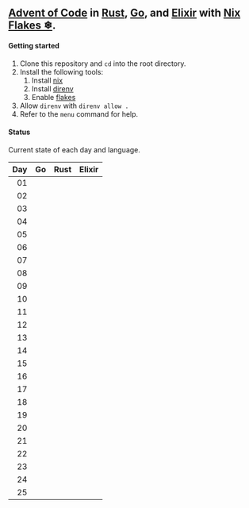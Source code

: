 ## [Advent of Code](https://adventofcode.com/) in [Rust](https://www.rust-lang.org/), [Go](https://go.dev), and [Elixir](https://elixir-lang.org) with [Nix](https://nixos.org) [Flakes ❄](https://nixos.wiki/wiki/Flakes).

#### Getting started

1. Clone this repository and `cd` into the root directory.
1. Install the following tools:
   1. Install [nix](https://nixos.org/download.html#download-nix)
   1. Install [direnv](https://direnv.net/)
   1. Enable [flakes](https://nixos.wiki/wiki/Flakes)
1. Allow `direnv` with `direnv allow .`
1. Refer to the `menu` command for help.

#### Status

Current state of each day and language.

| Day | Go | Rust | Elixir |
| --: |:--:|:----:|:------:|
| 01  |    |      |        |
| 02  |    |      |        |
| 03  |    |      |        |
| 04  |    |      |        |
| 05  |    |      |        |
| 06  |    |      |        |
| 07  |    |      |        |
| 08  |    |      |        |
| 09  |    |      |        |
| 10  |    |      |        |
| 11  |    |      |        |
| 12  |    |      |        |
| 13  |    |      |        |
| 14  |    |      |        |
| 15  |    |      |        |
| 16  |    |      |        |
| 17  |    |      |        |
| 18  |    |      |        |
| 19  |    |      |        |
| 20  |    |      |        |
| 21  |    |      |        |
| 22  |    |      |        |
| 23  |    |      |        |
| 24  |    |      |        |
| 25  |    |      |        |
